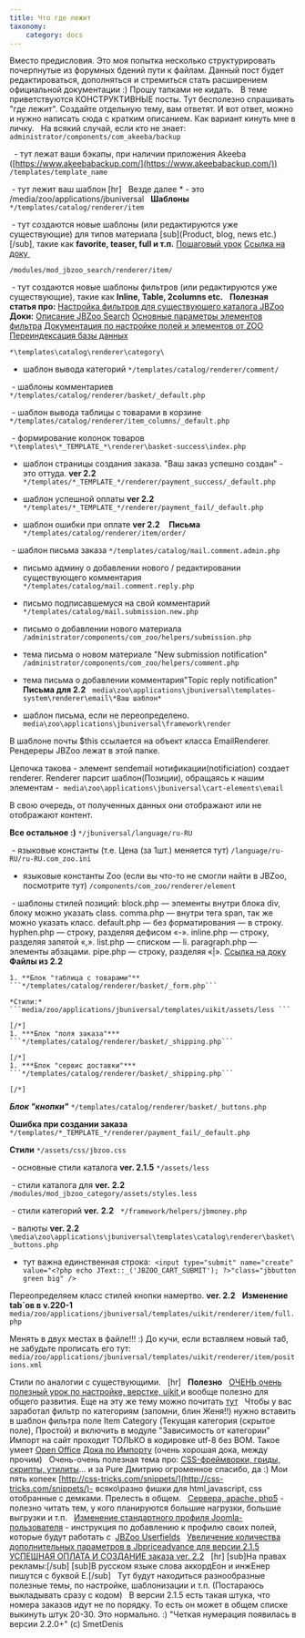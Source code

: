 ```yaml
---
title: Что где лежит
taxonomy:
    category: docs
---
```

Вместо предисловия.
Это моя попытка несколько структурировать почерпнутые из форумных бдений пути к файлам. Данный пост будет редактироваться, дополняться и стремиться стать расширением официальной документации :) Прошу тапками не кидать.
 
В теме приветствуются КОНСТРУКТИВНЫЕ посты. Тут бесполезно спрашивать "где лежит". Создайте отдельную тему, вам ответят. И вот ответ, можно и нужно написать сюда с кратким описанием. Как вариант кинуть мне в личку.
 
На всякий случай, если кто не знает:
 
```administrator/components/com_akeeba/backup```

  - тут лежат ваши бэкапы, при наличии приложения Akeeba ([https://www.akeebabackup.com/](https://www.akeebabackup.com/))
```/templates/template_name```

 - тут лежит ваш шаблон
[hr]
 
Везде далее * - это /media/zoo/applications/jbuniversal
 
**Шаблоны**
```*/templates/catalog/renderer/item```

 - тут создаются новые шаблоны (или редактируются уже существующие) для типов материала [sub](Product, blog, news etc.)[/sub], такие как **favorite, teaser, full и т.п.**
[Пошаговый урок](http://forum.jbzoo.com/topic/2591-kak-dobavit-novyj-shablon-k-tipu-materiala/)
[Ссылка на доку ](http://jbzoo.ru/docs/item-templates)
 

```/modules/mod_jbzoo_search/renderer/item/```

 - тут создаются новые шаблоны фильтров (или редактируются уже существующие), такие как **Inline, Table, 2columns etc.**
 
**Полезная статья про:**
[Настройка фильтров для существующего каталога JBZoo](http://forum.jbzoo.com/topic/2417-nastrojka-filtrov-dlya-suschestvuyuschego-kataloga/?hl=шаблоны+фильтров)
**Доки:**
[Описание JBZoo Search](http://joomla-book.ru/zoo-joomla-advanced-search)
[Основные параметры элементов фильтра](http://joomla-book.ru/jbzoo/jbzoo-filter)
[Документация по настройке полей и элементов от ZOO](http://www.yootheme.com/zoo/documentation?view=docs)
[Переиндексация базы данных](http://forum.jbzoo.com/topic/1976-)

```*\templates\catalog\renderer\category\```

- шаблон вывода категорий
```*/templates/catalog/renderer/comment/```

 - шаблоны комментариев
```*/templates/catalog/renderer/basket/_default.php```

 - шаблон вывода таблицы с товарами в корзине
```*/templates/catalog/renderer/item_columns/_default.php```

 - формирование колонок товаров 
```*\templates\*_TEMPLATE_*\renderer\basket-success\index.php```

- шаблон страницы создания заказа. "Ваш заказ успешно создан" - это оттуда. **ver 2.2**
```*/templates/*_TEMPLATE_*/renderer/payment_success/_default.php ```

- шаблон успешной оплаты **ver 2.2**
```*/templates/*_TEMPLATE_*/renderer/payment_fail/_default.php ```

- шаблон ошибки при оплате **ver 2.2**
  
**Письма**
```*/templates/catalog/renderer/item/order/```

 - шаблон письма заказа
```*/templates/catalog/mail.comment.admin.php```

- письмо админу о добавлении нового / редактировании существующего комментария
```*/templates/catalog/mail.comment.reply.php```

- письмо подписавшемуся на свой комментарий
```*/templates/catalog/mail.submission.new.php```

- письмо о добавлении нового материала
```/administrator/components/com_zoo/helpers/submission.php```

- тема письма о новом материале "New submission notification"
```/administrator/components/com_zoo/helpers/comment.php```

- тема письма о добавлении комментария"Topic reply notification"
 
**Письма для 2.2**
 
```media\zoo\applications\jbuniversal\templates-system\renderer\email\*Ваш шаблон*```

- шаблон письма, если не переопределено.
```media\zoo\applications\jbuniversal\framework\render```

В шаблоне почты $this ссылается на объект класса EmailRenderer. Рендереры JBZoo лежат в этой папке.

Цепочка такова - элемент sendemail нотификации(notificiation) создает renderer.
Renderer парсит шаблон(Позиции), обращаясь к нашим элементам - 
```media\zoo\applications\jbuniversal\cart-elements\email```

В свою очередь, от полученных данных они отображают или не отображают контент.

**Все остальное :)**
```*/jbuniversal/language/ru-RU```

 - языковые константы (т.е. Цена (за 1шт.) меняется тут)
```/language/ru-RU/ru-RU.com_zoo.ini ```

- языковые константы Zoo (если вы что-то не смогли найти в JBZoo, посмотрите тут)
```/components/com_zoo/renderer/element```

 - шаблоны стилей позиций:
block.php — элементы внутри блока div, блоку можно указать class.
comma.php — внутри тега span, так же можно указать класс.
default.php — без форматирования — в строку.
hyphen.php — строку, разделяя дефисом «-».
inline.php — строку, разделяя запятой «,».
list.php — списком — li.
paragraph.php — элементы абзацами.
pipe.php — строку, разделяя «|».
[Ссылка на доку](http://jbzoo.ru/docs/position-styles)
 
**Файлы из 2.2**
 
 

	1. **Блок "таблица с товарами"**
	```*/templates/catalog/renderer/basket/_form.php```

	*Стили:*
	```media/zoo/applications/jbuniversal/templates/uikit/assets/less ```

	[/*]
	1. ***Блок "поля заказа"***
	```*/templates/catalog/renderer/basket/_shipping.php```

	[/*]
	1. ***Блок "сервис доставки"***
	```*/templates/catalog/renderer/basket/_shipping.php```

	[/*]

***Блок "кнопки"***
```*/templates/catalog/renderer/basket/_buttons.php```

**Ошибка при создании заказа**
```*/templates/*_TEMPLATE_*/renderer/payment_fail/_default.php```

**Стили**
```*/assets/css/jbzoo.css```

 - основные стили каталога **ver. 2.1.5**
```*/assets/less```

 - стили каталога для **ver.** **2.2**
 
```/modules/mod_jbzoo_category/assets/styles.less```

 - стили категорий **ver.** **2.2**
 
```*/framework/helpers/jbmoney.php```

 - валюты **ver. 2.2**
```\media\zoo\applications\jbuniversal\templates\catalog\renderer\basket\_buttons.php```

- тут важна единственная строка: 
```<input type="submit" name="create" value="<?php echo JText::_('JBZOO_CART_SUBMIT'); ?>"class="jbbutton green big" />```

Переопределяем класс стилей кнопки намертво. **ver. 2.2**
 
**Изменение tab`ов в v.220-1**
```media/zoo/applications/jbuniversal/templates/uikit/renderer/item/full.php```

Менять в двух местах в файле!!! :) До кучи, если вставляем новый таб, не забудьте прописать его тут:  
```media/zoo/applications/jbuniversal/templates/uikit/renderer/item/positions.xml```

Стили по аналогии с существующими.
 
[hr]
 
**Полезно**
 
[ОЧЕНЬ очень полезный урок по настройке, верстке, uikit ](http://jbzooshop.ru/blog-o-jbzoo/30-kak-verstat-jbzoo)и вообще полезно для общего развития. Еще на эту же тему можно почитать [тут](http://forum.jbzoo.com/topic/8312-shablon-uikit-dlya-jbzoo-jbmarketplace/)
 
Чтобы у вас заработал фильтр по категориям (запомни, блин Женя!!) нужно вставить в шаблон фильтра поле Item Category (Текущая категория (скрытое поле), Простой) и включить в модуле "Зависимость от категории"
 
Импорт на сайт проходит ТОЛЬКО в кодировке utf-8 без BOM. Такое умеет [Open Office](https://www.openoffice.org/ru/)
[Дока по Импорту](http://jbzoo.ru/docs/import-csv-zoo) (очень хорошая дока, между прочим)
 
Очень-очень полезная тема про:
[CSS-фреймворки, гриды, скрипты, утилиты](http://forum.jbzoo.com/topic/9078-css-frejmvorki-gridy-skripty-utility-i-raznye-shtu/page-2#entry50718)... и за Pure Дмитрию огроменное спасибо, да :) Мои пять копеек [http://css-tricks.com/snippets/](http://css-tricks.com/snippets/)- всяко\разно фишки для html,javascript, css отобранные с демками. Прелесть в общем.
 
[Сервера, apache, php5](http://forum.jbzoo.com/topic/9957-nginx-php5-fpm/?p=56058) - полезно читать тем, у кого планируются большие нагрузки, большие выгрузки и т.п.
 
[Изменение стандартного профиля Joomla-пользователя](http://forum.jbzoo.com/topic/9804-izmenenie-standartnogo-profilya-polzovatelya-joomla/?hl=ru-ru) - инструкция по добавлению к профилю своих полей, которые будут работать с 
[JBZoo Userfields](http://forum.jbzoo.com/topic/9781-jbzoo-userfields-jbmarketplace/)
 
[Увеличение количества дополнительных параметров в Jbpriceadvance для версии 2.1.5](http://forum.jbzoo.com/topic/9361-uvelichenie-kolichestva-dop-parametrov-v-jbpriceadvance/?p=51981)
 
 
[УСПЕШНАЯ ОПЛАТА И СОЗДАНИЕ заказа ver. 2.2](http://forum.jbzoo.com/topic/10189-chto-gde-lezhit-ili-fajlovaya-sistema/?p=78024)
 
[hr]
[sub]На правах рекламы:[/sub]
[sub]В русском языке слова аккордЕон и инжЕнер пишутся с буквой Е.[/sub]
 
Тут будут находиться разнообразные полезные темы, по настройке, шаблонизации и т.п. (Постараюсь выкладывать сразу с кодом)
 
В версии 2.1.5 есть такая штука, что номера заказов идут не по порядку. То есть он может в общем списке выкинуть штук 20-30. Это нормально. :) "Четкая нумерация появилась в версии 2.2.0+" (с) SmetDenis
